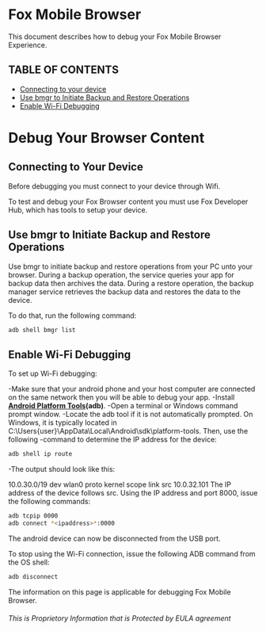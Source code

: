 # Fox Mobile Browser
This document describes how to debug your Fox Mobile Browser Experience. 

## TABLE OF CONTENTS

- [Connecting to your device](##connecting-to-your-device)
- [Use bmgr to Initiate Backup and Restore Operations](#use-bgmr-to-initiate-backup-and-restore-operation)
- [Enable Wi-Fi Debugging](#enable-wifi-debugging)

# Debug Your Browser Content

## Connecting to Your Device

Before debugging you must connect to your device through Wifi.

To test and debug your Fox Browser content you must use Fox Developer Hub, which has tools to setup your device.

## Use bmgr to Initiate Backup and Restore Operations
Use bmgr to initiate backup and restore operations from your PC unto your browser. During a backup operation, the service queries your app for backup data then archives the data. During a restore operation, the backup manager service retrieves the backup data and restores the data to the device.

To do that, run the following command: 

```sh
adb shell bmgr list 
```

## Enable Wi-Fi Debugging

To set up Wi-Fi debugging:

-Make sure that your android phone and your host computer are connected on the same network then you will be able to debug your app.
-Install **[Android Platform Tools](https://developer.android.com/studio/command-line/adb)(adb)**.
-Open a terminal or Windows command prompt window.
-Locate the adb tool if it is not automatically prompted. On Windows, it is typically located in C:\Users\{user}\AppData\Local\Android\sdk\platform-tools. Then, use the following -command to determine the IP address for the device:
```sh
adb shell ip route
```
-The output should look like this:

10.0.30.0/19 dev wlan0  proto kernel  scope link  src 10.0.32.101
The IP address of the device follows src. Using the IP address and port 8000, issue the following commands:
```sh
adb tcpip 0000
adb connect *<ipaddress>*:0000
```

The android device can now be disconnected from the USB port. 

To stop using the Wi-Fi connection, issue the following ADB command from the OS shell:
 
``` sh 
adb disconnect
```

The information on this page is applicable for debugging Fox Mobile Browser.
  
 ###### This is Proprietory Information that is Protected by EULA agreement
